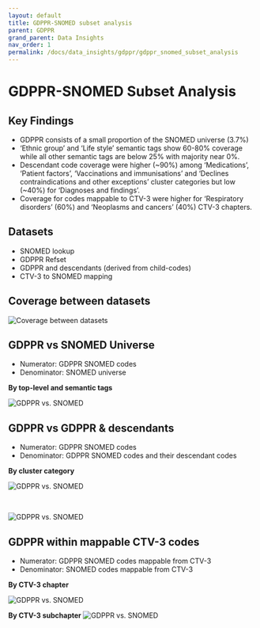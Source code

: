 ```yaml
---
layout: default
title: GDPPR-SNOMED subset analysis
parent: GDPPR
grand_parent: Data Insights
nav_order: 1
permalink: /docs/data_insights/gdppr/gdppr_snomed_subset_analysis
---
```


# GDPPR-SNOMED Subset Analysis

## Key Findings

- GDPPR consists of a small proportion of the SNOMED universe (3.7%)
- ‘Ethnic group’ and ‘Life style’ semantic tags show 60-80% coverage  while all other semantic tags are below 25% with majority near 0%.
- Descendant code coverage were higher (~90%) among ‘Medications’, ‘Patient factors’, ‘Vaccinations and immunisations’ and ‘Declines contraindications and other exceptions’ cluster categories but low (~40%) for ‘Diagnoses and findings’.
- Coverage for codes mappable to CTV-3 were higher for ‘Respiratory disorders’ (60%) and ‘Neoplasms and cancers’ (40%) CTV-3 chapters. 

## Datasets

- SNOMED lookup
- GDPPR Refset
- GDPPR and descendants (derived from child-codes)
- CTV-3 to SNOMED mapping

## Coverage between datasets

![Coverage between datasets](https://bhfdsc.github.io/documentation/assets/images/coverage_between_datasets.png)

## GDPPR vs SNOMED Universe
- Numerator: GDPPR SNOMED codes
- Denominator: SNOMED universe

**By top-level and semantic tags**

![GDPPR vs. SNOMED](https://bhfdsc.github.io/documentation/assets/images/GDPPRvSNOMED.png)

## GDPPR vs GDPPR & descendants
- Numerator: GDPPR SNOMED codes
- Denominator: GDPPR SNOMED codes and their descendant codes

**By cluster category**

![GDPPR vs. SNOMED](https://bhfdsc.github.io/documentation/assets/images/GDPPRvDescendants.png)

<br>

![GDPPR vs. SNOMED](https://bhfdsc.github.io/documentation/assets/images/GDPPRvDescendants_cluster.png)

## GDPPR within mappable CTV-3 codes
- Numerator: GDPPR SNOMED codes mappable from CTV-3
- Denominator: SNOMED codes mappable from CTV-3

**By CTV-3 chapter**

![GDPPR vs. SNOMED](https://bhfdsc.github.io/documentation/assets/images/ctv3_chapter.png)

**By CTV-3 subchapter**
![GDPPR vs. SNOMED](https://bhfdsc.github.io/documentation/assets/images/ctv3_subchapter.png)
  
